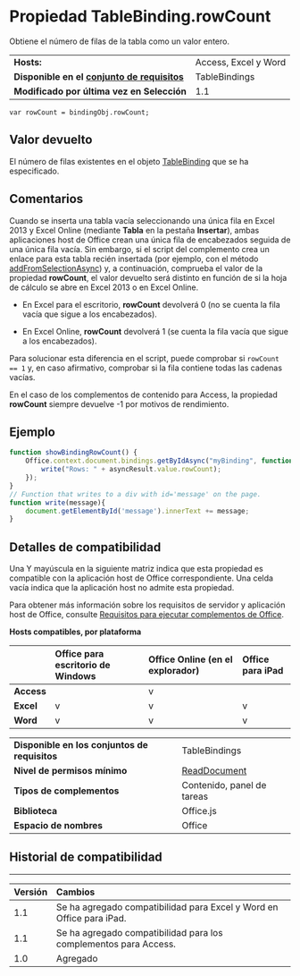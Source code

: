 
# <a name="tablebinding.rowcount-property"></a>Propiedad TableBinding.rowCount
Obtiene el número de filas de la tabla como un valor entero.

|||
|:-----|:-----|
|**Hosts:**|Access, Excel y Word|
|**Disponible en el [conjunto de requisitos](../../docs/overview/specify-office-hosts-and-api-requirements.md)**|TableBindings|
|**Modificado por última vez en Selección**|1.1|

```
var rowCount = bindingObj.rowCount;
```


## <a name="return-value"></a>Valor devuelto

El número de filas existentes en el objeto [TableBinding](../../reference/shared/binding.tablebinding.md) que se ha especificado.


## <a name="remarks"></a>Comentarios

Cuando se inserta una tabla vacía seleccionando una única fila en Excel 2013 y Excel Online (mediante **Tabla** en la pestaña **Insertar**), ambas aplicaciones host de Office crean una única fila de encabezados seguida de una única fila vacía. Sin embargo, si el script del complemento crea un enlace para esta tabla recién insertada (por ejemplo, con el método [addFromSelectionAsync](../../reference/shared/bindings.addfromselectionasync.md)) y, a continuación, comprueba el valor de la propiedad **rowCount**, el valor devuelto será distinto en función de si la hoja de cálculo se abre en Excel 2013 o en Excel Online.


- En Excel para el escritorio, **rowCount** devolverá 0 (no se cuenta la fila vacía que sigue a los encabezados).
    
- En Excel Online, **rowCount** devolverá 1 (se cuenta la fila vacía que sigue a los encabezados).
    
Para solucionar esta diferencia en el script, puede comprobar si `rowCount == 1` y, en caso afirmativo, comprobar si la fila contiene todas las cadenas vacías.

En el caso de los complementos de contenido para Access, la propiedad **rowCount** siempre devuelve -1 por motivos de rendimiento.


## <a name="example"></a>Ejemplo




```js
function showBindingRowCount() {
    Office.context.document.bindings.getByIdAsync("myBinding", function (asyncResult) {
        write("Rows: " + asyncResult.value.rowCount);
    });
}
// Function that writes to a div with id='message' on the page.
function write(message){
    document.getElementById('message').innerText += message; 
}
```




## <a name="support-details"></a>Detalles de compatibilidad


Una Y mayúscula en la siguiente matriz indica que esta propiedad es compatible con la aplicación host de Office correspondiente. Una celda vacía indica que la aplicación host no admite esta propiedad.

Para obtener más información sobre los requisitos de servidor y aplicación host de Office, consulte [Requisitos para ejecutar complementos de Office](../../docs/overview/requirements-for-running-office-add-ins.md).


**Hosts compatibles, por plataforma**


||**Office para escritorio de Windows**|**Office Online (en el explorador)**|**Office para iPad**|
|:-----|:-----|:-----|:-----|
|**Access**||v||
|**Excel**|v|v|v|
|**Word**|v|v|v|

|||
|:-----|:-----|
|**Disponible en los conjuntos de requisitos**|TableBindings|
|**Nivel de permisos mínimo**|[ReadDocument](../../docs/develop/requesting-permissions-for-api-use-in-content-and-task-pane-add-ins.md)|
|**Tipos de complementos**|Contenido, panel de tareas|
|**Biblioteca**|Office.js|
|**Espacio de nombres**|Office|

## <a name="support-history"></a>Historial de compatibilidad



****


|**Versión**|**Cambios**|
|:-----|:-----|
|1.1|Se ha agregado compatibilidad para Excel y Word en Office para iPad.|
|1.1|Se ha agregado compatibilidad para los complementos para Access.|
|1.0|Agregado|
